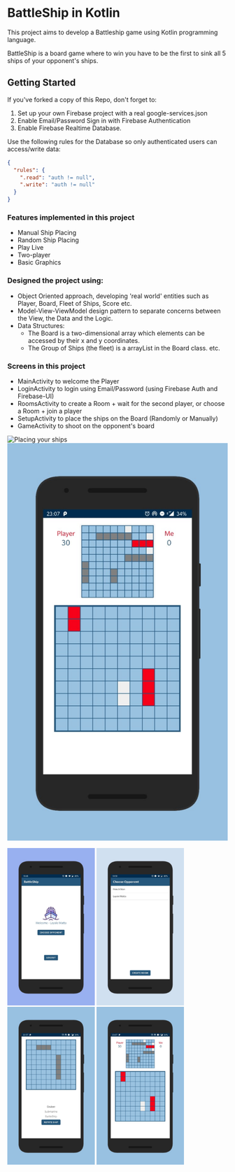 # BattleShip in Kotlin
 
This project aims to develop a Battleship game using Kotlin programming language.

BattleShip is a board game where to win you have to be the first to sink all 5 ships of your opponent's ships.

## Getting Started

If you've forked a copy of this Repo, don't forget to:
1. Set up your own Firebase project with a real google-services.json 
2. Enable Email/Password Sign in with Firebase Authentication 
3. Enable Firebase Realtime Database.

Use the following rules for the Database so only authenticated users can access/write data:
```json
{
  "rules": {
    ".read": "auth != null",
    ".write": "auth != null"
  }
}
```
### Features implemented in this project
- Manual Ship Placing
- Random Ship Placing
- Play Live
- Two-player
- Basic Graphics

### Designed the project using:
- Object Oriented approach, developing 'real world' entities such as Player, Board, Fleet of Ships, Score etc.
- Model-View-ViewModel design pattern to separate concerns between the View, the Data and the Logic.
- Data Structures: 
  - The Board is a two-dimensional array which elements can be accessed by their x and y coordinates.
  - The Group of Ships (the fleet) is a arrayList in the Board class.
  etc.

### Screens in this project
- MainActivity to welcome the Player
- LoginActivity to login using Email/Password (using Firebase Auth and Firebase-UI)
- RoomsActivity to create a Room + wait for the second player, or choose a Room + join a player
- SetupActivity to place the ships on the Board (Randomly or Manually)
- GameActivity to shoot on the opponent's board


![Placing your ships]() ![Playing the game](/screenshots/GameActivity.jpeg)

<img src="/screenshots/MainActivity.jpeg" width="200"/> <img src="/screenshots/RoomsActivity.jpeg" width="200"/> <img src="/screenshots/SetupActivity.jpeg" width="200"/> <img src="/screenshots/GameActivity.jpeg" width="200"/>

